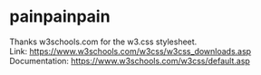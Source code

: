 # painpainpain

Thanks w3schools.com for the w3.css stylesheet.  
Link: https://www.w3schools.com/w3css/w3css_downloads.asp  
Documentation: https://www.w3schools.com/w3css/default.asp  